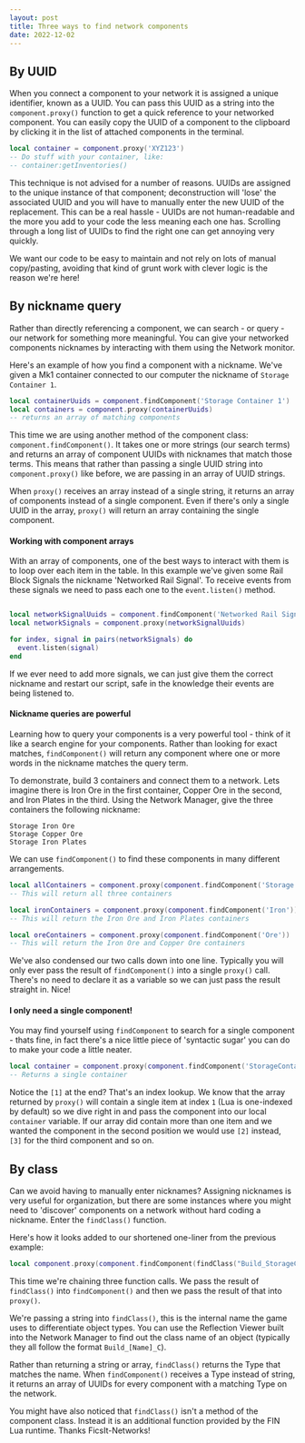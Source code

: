 ```yaml
---
layout: post
title: Three ways to find network components
date: 2022-12-02
---
```


## By UUID

When you connect a component to your network it is assigned a unique identifier, known as a UUID. You can pass this UUID as a string into the `component.proxy()` function to get a quick reference to your networked component. You can easily copy the UUID of a component to the clipboard by clicking it in the list of attached components in the terminal.

```lua
local container = component.proxy('XYZ123')
-- Do stuff with your container, like:
-- container:getInventories()
```

This technique is not advised for a number of reasons. UUIDs are assigned to the unique instance of that component; deconstruction will 'lose' the associated UUID and you will have to manually enter the new UUID of the replacement. This can be a real hassle - UUIDs are not human-readable and the more you add to your code the less meaning each one has. Scrolling through a long list of UUIDs to find the right one can get annoying very quickly. 

We want our code to be easy to maintain and not rely on lots of manual copy/pasting, avoiding that kind of grunt work with clever logic is the reason we're here! 

## By nickname query

Rather than directly referencing a component, we can search - or query - our network for something more meaningful. You can give your networked components nicknames by interacting with them using the Network monitor. 

Here's an example of how you find a component with a nickname. We've given a Mk1 container connected to our computer the nickname of `Storage Container 1`.

```lua
local containerUuids = component.findComponent('Storage Container 1')
local containers = component.proxy(containerUuids)
-- returns an array of matching components
```

This time we are using another method of the component class: `component.findComponent()`. It takes one or more strings (our search terms) and returns an array of component UUIDs with nicknames that match those terms. This means that rather than passing a single UUID string into `component.proxy()` like before, we are passing in an array of UUID strings. 

When `proxy()` receives an array instead of a single string, it returns an array of components instead of a single component. Even if there's only a single UUID in the array, `proxy()` will return an array containing the single component.

#### Working with component arrays

With an array of components, one of the best ways to interact with them is to loop over each item in the table. In this example we've given some Rail Block Signals the nickname 'Networked Rail Signal'. To receive events from these signals we need to pass each one to the `event.listen()` method.

```lua

local networkSignalUuids = component.findComponent('Networked Rail Signal')
local networkSignals = component.proxy(networkSignalUuids)

for index, signal in pairs(networkSignals) do
  event.listen(signal)
end
```

If we ever need to add more signals, we can just give them the correct nickname and restart our script, safe in the knowledge their events are being listened to.

#### Nickname queries are powerful

Learning how to query your components is a very powerful tool - think of it like a search engine for your components. Rather than looking for exact matches, `findComponent()` will return any component where one or more words in the nickname matches the query term. 

To demonstrate, build 3 containers and connect them to a network. Lets imagine there is Iron Ore in the first container, Copper Ore in the second, and Iron Plates in the third. Using the Network Manager, give the three containers the following nickname:

```
Storage Iron Ore
Storage Copper Ore
Storage Iron Plates
```

We can use `findComponent()` to find these components in many different arrangements. 

```lua
local allContainers = component.proxy(component.findComponent('Storage'))
-- This will return all three containers

local ironContainers = component.proxy(component.findComponent('Iron'))
-- This will return the Iron Ore and Iron Plates containers

local oreContainers = component.proxy(component.findComponent('Ore'))
-- This will return the Iron Ore and Copper Ore containers
```

We've also condensed our two calls down into one line. Typically you will only ever pass the result of `findComponent()` into a single `proxy()` call. There's no need to declare it as a variable so we can just pass the result straight in. Nice!


#### I only need a single component!

You may find yourself using `findComponent` to search for a single component - thats fine, in fact there's a nice little piece of 'syntactic sugar' you can do to make your code a little neater.

```lua
local container = component.proxy(component.findComponent('StorageContainer 1'))[1]
-- Returns a single container
```

Notice the `[1]` at the end? That's an index lookup. We know that the array returned by `proxy()` will contain a single item at index `1` (Lua is one-indexed by default) so we dive right in and pass the component into our local `container` variable. If our array did contain more than one item and we wanted the component in the second position we would use `[2]` instead, `[3]` for the third component and so on.


## By class

Can we avoid having to manually enter nicknames? Assigning nicknames is very useful for organization, but there are some instances where you might need to 'discover' components on a network without hard coding a nickname. Enter the `findClass()` function.

Here's how it looks added to our shortened one-liner from the previous example:

```lua
local component.proxy(component.findComponent(findClass("Build_StorageContainerMk1_C")))
```

This time we're chaining three function calls. We pass the result of `findClass()` into `findComponent()` and then we pass the result of that into `proxy()`.

We're passing a string into `findClass()`, this is the internal name the game uses to differentiate object types. You can use the Reflection Viewer built into the Network Manager to find out the class name of an object (typically they all follow the format `Build_[Name]_C`).

Rather than returning a string or array, `findClass()` returns the Type that matches the name. When `findComponent()` receives a Type instead of string, it returns an array of UUIDs for every component with a matching Type on the network. 
 
You might have also noticed that `findClass()` isn't a method of the component class. Instead it is an additional function provided by the FIN Lua runtime. Thanks FicsIt-Networks!





